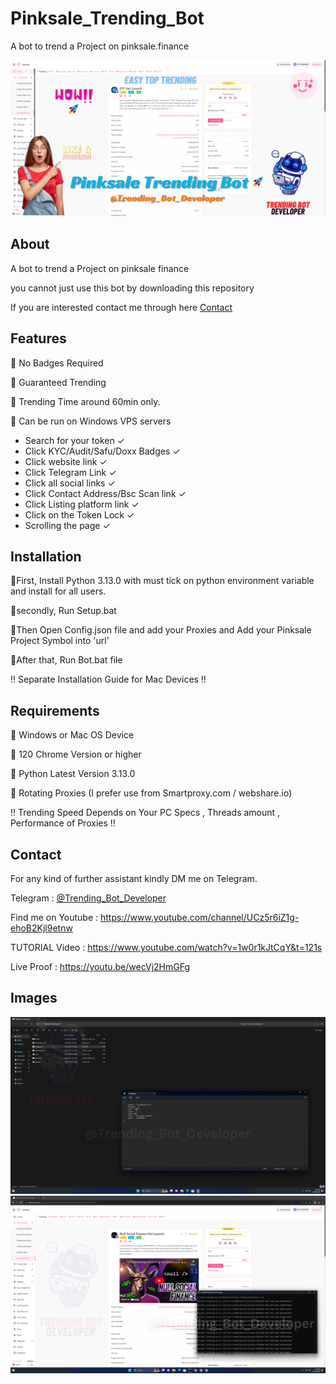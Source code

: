 # Pinksale_Trending_Bot
A bot to trend a Project on pinksale.finance

<p align="center"><a href="https://youtu.be/wecVj2HmGFg?si=gF7f2lreuCGVmTaY" target="_blank"><img src="https://github.com/Trending-bot-developer-off/Pinksale_Trending_Bot/blob/main/1.png?raw=true"></a></p>

## About
A bot to trend a Project on pinksale finance

you cannot just use this bot by downloading this repository

If you are interested contact me through here <a href="#contact">Contact</a>

## Features
🔺 No Badges Required

🔺 Guaranteed Trending 

🔺 Trending Time around 60min only.

🔺 Can be run on Windows VPS servers

- Search for your token ✓
- Click KYC/Audit/Safu/Doxx Badges ✓
- Click website link ✓
- Click Telegram Link ✓
- Click all social links ✓
- Click Contact Address/Bsc Scan link ✓
- Click Listing platform link ✓
- Click on the Token Lock ✓
- Scrolling the page ✓

## Installation
🔺First, Install Python 3.13.0 with must tick on python environment variable and install for all users.

🔺secondly, Run Setup.bat

🔺Then Open Config.json file and add your Proxies and Add your Pinksale Project Symbol into 'url' 

🔺After that, Run Bot.bat file

‼️ Separate Installation Guide for Mac Devices ‼️

## Requirements
🔺 Windows or Mac OS Device

🔺 120 Chrome Version or higher

🔺 Python Latest Version 3.13.0

🔺 Rotating Proxies (I prefer use from Smartproxy.com / webshare.io)

‼️ Trending Speed Depends on Your PC Specs , Threads amount , Performance of Proxies ‼️

## Contact
For any kind of further assistant kindly DM me on Telegram.

Telegram : [@Trending_Bot_Developer](https://t.me/Trending_Bot_Developer)

Find me on Youtube : https://www.youtube.com/channel/UCz5r6iZ1g-ehoB2Kjl9etnw

TUTORIAL Video : https://www.youtube.com/watch?v=1w0r1kJtCqY&t=121s

Live Proof : https://youtu.be/wecVj2HmGFg

## Images
![Pinksale Bot](https://github.com/Trending-bot-developer-off/Pinksale_Trending_Bot/blob/main/2.png?raw=true)
![Pinksale Bot](https://github.com/Trending-bot-developer-off/Pinksale_Trending_Bot/blob/main/3.png?raw=true)



